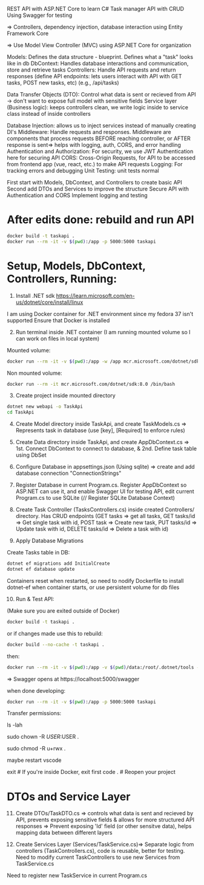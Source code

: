REST API with ASP.NET Core to learn C#
Task manager API with CRUD
Using Swagger for testing

=> Controllers, dependency injection, database interaction using Entity Framework Core

=> Use Model View Controller (MVC) using ASP.NET Core for organization

Models: Defines the data structure - blueprint. Defines what a "task" looks like in db
DbContext: Handles database interactions and communication, store and retrieve tasks
Controllers: Handle API requests and return responses (define API endpoints: lets users interact with API with GET tasks, POST new tasks, etc) (e.g., /api/tasks)


Data Transfer Objects (DTO): Control what data is sent or recieved from API -> don't want to expose full model with sensitive fields
Service layer (Business logic): keeps controllers clean, we write logic inside to service class instead of inside controllers


Database Injection: allows us to inject services instead of manually creating DI's
Middleware: Handle requests and responses. Middleware are components that process requests BEFORE reaching controller, or AFTER response is sent=> helps with logging, auth, CORS, and error handling
Authentication and Authorization: For security, we use JWT Authentication here for securing API
CORS: Cross-Origin Requests, for API to be accessed from frontend app (vue, react, etc.) to make API requests
Logging: For tracking errors and debugging
Unit Testing: unit tests normal



First start with Models, DbContext, and Controllers to create basic API
Second add DTOs and Services to improve the structure
Secure API with Authentication and CORS
Implement logging and testing


# After edits done: rebuild and run API
```bash
docker build -t taskapi .
docker run --rm -it -v $(pwd):/app -p 5000:5000 taskapi
```

# Setup, Models, DbContext, Controllers, Running:
1. Install .NET sdk
https://learn.microsoft.com/en-us/dotnet/core/install/linux

I am using Docker container for .NET environment since my fedora 37 isn't supported
Ensure that Docker is installed


2. Run terminal inside .NET container (I am running mounted volume so I can work on files in local system)

Mounted volume:
```bash
docker run --rm -it -v $(pwd):/app -w /app mcr.microsoft.com/dotnet/sdk:8.0 /bin/bash
```

Non mounted volume:
```bash
docker run --rm -it mcr.microsoft.com/dotnet/sdk:8.0 /bin/bash
```

3. Create project inside mounted directory

```bash
dotnet new webapi -o TaskApi
cd TaskApi
```

4. Create Model directory inside TaskApi, and create TaskModels.cs => Represents task in database (use [key], [Required] to enforce rules)

5. Create Data directory inside TaskApi, and create AppDbContext.cs => 1st. Connect DbContext to connect to database, & 2nd. Define task table using DbSet<TaskModel>

6. Configure Database in appsettings.json (Using sqlite) => create and add database connection "ConnectionStrings"

7. Register Database in current Program.cs. Register AppDbContext so ASP.NET can use it, and enable Swagger UI for testing API, edit current Program.cs to use SQLite (// Register SQLite Database Context)

8. Create Task Controller (TasksControllers.cs) inside created Controllers/ directory. Has CRUD endpoints (GET tasks => get all tasks, GET tasks/id => Get single task with id, POST task => Create new task, PUT tasks/id => Update task with id, DELETE tasks/id => Delete a task with id)

9. Apply Database Migrations

Create Tasks table in DB:
```bash
dotnet ef migrations add InitialCreate
dotnet ef database update
```
<!-- 
(Might need to install dotnet.ef tool and add to path):
Inside container install dotnet.ef run:
```bash
dotnet tool install --global dotnet-ef
```
For adding to path:
```bash
export PATH="$PATH:/root/.dotnet/tools"
```
Confirm installation is working:
```bash
dotnet ef --version
```
 -->
<!-- (Might need to install Microsoft.EntityFrameworkCore.Design in local terminal OUTSIDE of docker terminal ):
```bash
dotnet add package Microsoft.EntityFrameworkCore.Design
```
Check installation:
```bash
dotnet list package
``` -->
<!-- 
Finally after installing, retry these two:
```bash
dotnet ef migrations add InitialCreate
dotnet ef database update
``` -->

Containers reset when restarted, so need to nodify Dockerfile to install dotnet-ef when container starts, or use persistent volume for db files

10. Run & Test API:
<!-- 
```bash
docker run
``` -->
(Make sure you are exited outside of Docker)
```bash
docker build -t taskapi .
```

or if changes made use this to rebuild:
```bash
docker build --no-cache -t taskapi .
```

then:
```bash
docker run --rm -it -v $(pwd):/app -v $(pwd)/data:/root/.dotnet/tools -p 5000:5000 taskapi
```

=> Swagger opens at https://localhost:5000/swagger

when done developing:

```bash
docker run --rm -it -v $(pwd):/app -p 5000:5000 taskapi
```

Transfer permissions:

ls -lah

sudo chown -R $USER:$USER .

sudo chmod -R u+rwx .

maybe restart vscode 

exit  # If you're inside Docker, exit first
code .  # Reopen your project



# DTOs and Service Layer
11. Create DTOs/TaskDTO.cs => controls what data is sent and recieved by API, prevents exposing sensitive fields & allows for more structured API responses 
=> Prevent exposing 'Id' field (or other sensitve data), helps mapping data between different layers

12. Create Services Layer (Services/TaskService.cs)=> Separate logic from controllers (TaskControllers.cs), code is reusable, better for testing.
Need to modify current TaskControllers to use new Services from TaskService.cs

Need to register new TaskService in current Program.cs